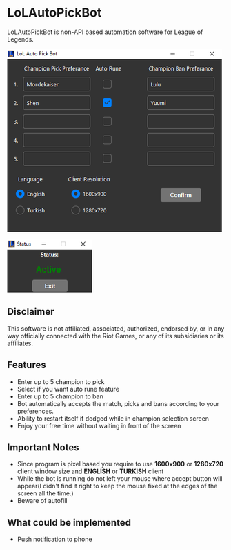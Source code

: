# LoLAutoPickBot
LoLAutoPickBot is non-API based automation software for League of Legends.

![Screenshot1](app1.png)

![Screenshot2](app2.png)

## Disclaimer
This software is not affiliated, associated, authorized, endorsed by, or in any way officially connected with the Riot Games, or any of its subsidiaries or its affiliates.

## Features
- Enter up to 5 champion to pick
- Select if you want auto rune feature
- Enter up to 5 champion to ban
- Bot automatically accepts the match, picks and bans according to your preferences.
- Ability to restart itself if dodged while in champion selection screen
- Enjoy your free time without waiting in front of the screen

## Important Notes
- Since program is pixel based you require to use **1600x900** or **1280x720** client window size and **ENGLISH** or **TURKISH** client
- While the bot is running do not left your mouse where accept button will appear(I didn't find it right to keep the mouse fixed at the edges of the screen all the time.)
- Beware of autofill

## What could be implemented
- Push notification to phone
